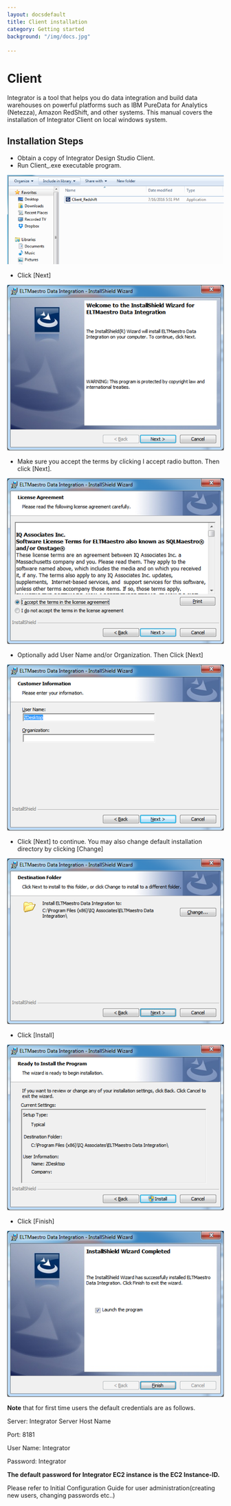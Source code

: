 ```yaml
---
layout: docsdefault
title: Client installation
category: Getting started
background: "/img/docs.jpg"

---
```

# Client

Integrator is a tool that helps you do data integration and build data warehouses on powerful platforms such as IBM PureData for Analytics (Netezza), Amazon RedShift, and other systems. This manual covers the installation of Integrator Client on local windows system.

## Installation Steps

* Obtain a copy of Integrator Design Studio Client.
* Run Client_<YOUR PLATFORM_NAME>.exe executable program.

![](media/image13.png)

* Click \[Next\]

![](media/image14.png)

* Make sure you accept the terms by clicking I accept radio button.
  Then click \[Next\].

![](media/image15.png)

* Optionally add User Name and/or Organization. Then Click \[Next\]

![](media/image16.png)

* Click \[Next\] to continue. You may also change default installation
  directory by clicking \[Change\]

![](media/image17.png)

* Click \[Install\]

![](media/image18.png)

* Click \[Finish\]

![](media/image19.png)

**Note** that for first time users the default credentials are as
follows.

Server: Integrator Server Host Name

Port: 8181

User Name: Integrator

Password: Integrator

**The default password for Integrator EC2 instance is the EC2
Instance-ID.**

Please refer to Initial Configuration Guide for user
administration(creating new users, changing passwords etc..)